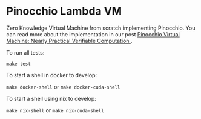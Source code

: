 # Pinocchio Lambda VM

Zero Knowledge Virtual Machine from scratch implementing Pinocchio. You can read more about the implementation in our post [Pinocchio Virtual Machine: Nearly Practical Verifiable Computation
](https://www.notamonadtutorial.com/pinocchio-virtual-machine-nearly-practical-verifiable-computation/).

To run all tests:

```make test```

To start a shell in docker to develop:

```make docker-shell```
or
```make docker-cuda-shell```

To start a shell using nix to develop:

```make nix-shell```
or
```make nix-cuda-shell```
